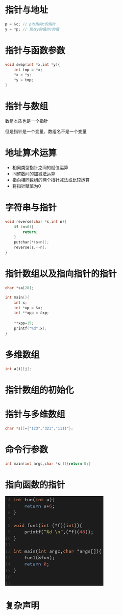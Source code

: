 # 指针与地址

```c
p = &c; // p为指向c的指针
y = *p; // 现在y的值的c的值
```

# 指针与函数参数

```c
void swap(int *x,int *y){
    int tmp = *x;
    *x = *y;
    *y = tmp;
}
```

# 指针与数组

数组本质也是一个指针

但是指针是一个变量，数组名不是一个变量

# 地址算术运算

- 相同类型指针之间的赋值运算
- 同整数间的加减法运算
- 指向相同数组的两个指针减法或比较运算
- 将指针赋值为0

# 字符串与指针
```c
void reverse(char *s,int n){
    if (n<0){
        return;
    }
    putchar(*(s+n));
    reverse(s,--n);
}
```

# 指针数组以及指向指针的指针

```c
char *sa[20];
```

```c
int main(){
    int x;
    int *xp = &x;
    int **xpp = &xp;

    **xpp=15;
    printf("%d",x);
}
```

# 多维数组
```c
int a[i][j];
```

# 指针数组的初始化

# 指针与多维数组

```c
char *s[]={"123","321","1111"};
```

# 命令行参数

```c
int main(int argc,char *s[]){return 0;}
```

# 指向函数的指针

![批注 2019-07-06 151608](/assets/批注%202019-07-06%20151608.png)

# 复杂声明


